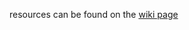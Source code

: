 resources can be found on the <a href = "https://github.com/PrincetonCompMemLab/narrative/wiki">wiki page</a>
